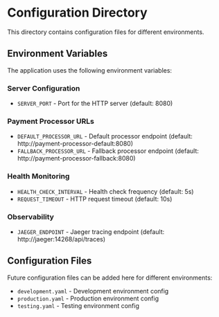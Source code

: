 # Configuration Directory

This directory contains configuration files for different environments.

## Environment Variables

The application uses the following environment variables:

### Server Configuration
- `SERVER_PORT` - Port for the HTTP server (default: 8080)

### Payment Processor URLs
- `DEFAULT_PROCESSOR_URL` - Default processor endpoint (default: http://payment-processor-default:8080)
- `FALLBACK_PROCESSOR_URL` - Fallback processor endpoint (default: http://payment-processor-fallback:8080)

### Health Monitoring
- `HEALTH_CHECK_INTERVAL` - Health check frequency (default: 5s)
- `REQUEST_TIMEOUT` - HTTP request timeout (default: 10s)

### Observability
- `JAEGER_ENDPOINT` - Jaeger tracing endpoint (default: http://jaeger:14268/api/traces)

## Configuration Files

Future configuration files can be added here for different environments:
- `development.yaml` - Development environment config
- `production.yaml` - Production environment config
- `testing.yaml` - Testing environment config